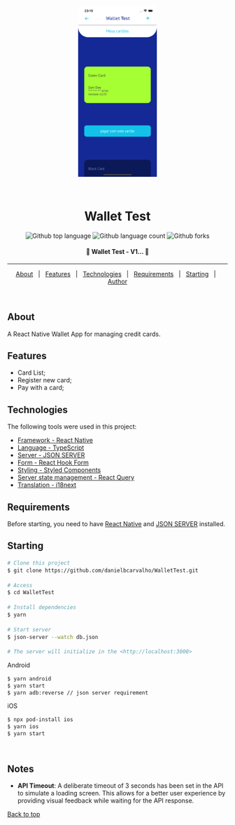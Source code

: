<div align="center" id="top"> 
  <img  src="./assets/images/screenshots/paym.png" style="width: 180px" alt="Wallet Test" />

&#xa0;

</div>

<h1 align="center">Wallet Test</h1>

<p align="center">
  <img alt="Github top language" src="https://img.shields.io/github/languages/top/danielbcarvalho/WalletTest?color=green">

  <img alt="Github language count" src="https://img.shields.io/github/languages/count/danielbcarvalho/WalletTest?color=green">

  <img alt="Github forks" src="https://img.shields.io/github/forks/danielbcarvalho/WalletTest?color=green" />


</p>

<h4 align="center"> 
	🚧  Wallet Test - V1...  🚧
</h4> 

<hr>

<p align="center">
  <a href="#about">About</a> &#xa0; | &#xa0; 
  <a href="#features">Features</a> &#xa0; | &#xa0;
  <a href="#technologies">Technologies</a> &#xa0; | &#xa0;
  <a href="#requirements">Requirements</a> &#xa0; | &#xa0;
  <a href="#starting">Starting</a> &#xa0; | &#xa0;
  <a href="https://github.com/danielbcarvalho" target="_blank">Author</a>
</p>

<br>

## About

A React Native Wallet App for managing credit cards.


## Features
* Card List; 
* Register new card;
* Pay with a card;

## Technologies

The following tools were used in this project:

- [Framework - React Native](https://reactnative.dev/)
- [Language - TypeScript](https://www.typescriptlang.org/)
- [Server - JSON SERVER](https://github.com/typicode/json-server)
- [Form - React Hook Form](https://reactnavigation.org/)
- [Styling - Styled Components](https://reactnavigation.org/)
- [Server state management - React Query](https://reactnavigation.org/)
- [Translation - i18next](https://reactnavigation.org/)
  


## Requirements

Before starting, you need to have [React Native](https://reactnative.dev/docs/environment-setup) and [JSON SERVER](https://docs.expo.io/get-started/installation/) installed.

## Starting

```bash
# Clone this project
$ git clone https://github.com/danielbcarvalho/WalletTest.git

# Access
$ cd WalletTest

# Install dependencies
$ yarn 

# Start server
$ json-server --watch db.json

# The server will initialize in the <http://localhost:3000>
```
Android
```
$ yarn android
$ yarn start
$ yarn adb:reverse // json server requirement
```
iOS
```
$ npx pod-install ios
$ yarn ios
$ yarn start
```


&#xa0;

## Notes

- **API Timeout**: A deliberate timeout of 3 seconds has been set in the API to simulate a loading screen. This allows for a better user experience by providing visual feedback while waiting for the API response.


<a href="#top">Back to top</a>

